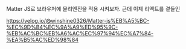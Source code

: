 Matter JS로 브라우저에 물리엔진을 적용 시켜보자. 근데 이제 리액트를 곁들인

https://velog.io/@winshine0326/Matter-js%EB%A5%BC-%EC%9D%B4%EC%9A%A9%ED%95%9C-%EB%AC%BC%EB%A6%AC%EC%97%94%EC%A7%84-%EA%B5%AC%ED%98%84
